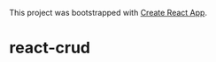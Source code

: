 This project was bootstrapped with [Create React App](https://github.com/facebookincubator/create-react-app).

# react-crud
